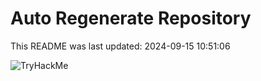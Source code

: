 # Auto Regenerate Repository

This README was last updated: 2024-09-15 10:51:06

 ![TryHackMe](https://tryhackme.com/badge/533634)
